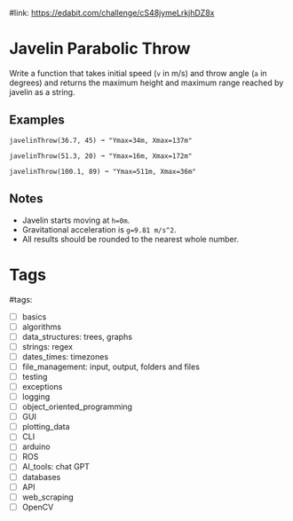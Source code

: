 #link: https://edabit.com/challenge/cS48jymeLrkjhDZ8x

# Javelin Parabolic Throw

Write a function that takes initial speed (`v` in m/s) and throw angle (`a` in degrees) and returns the maximum height and maximum range reached by javelin as a string.

## Examples

```
javelinThrow(36.7, 45) ➞ "Ymax=34m, Xmax=137m"

javelinThrow(51.3, 20) ➞ "Ymax=16m, Xmax=172m"

javelinThrow(100.1, 89) ➞ "Ymax=511m, Xmax=36m"
```

## Notes

- Javelin starts moving at `h=0m`.
- Gravitational acceleration is `g=9.81 m/s^2`.
- All results should be rounded to the nearest whole number.

# Tags
#tags: 

- [ ] basics
- [ ] algorithms
- [ ] data_structures: trees, graphs
- [ ] strings: regex
- [ ] dates_times: timezones
- [ ] file_management: input, output, folders and files
- [ ] testing
- [ ] exceptions
- [ ] logging
- [ ] object_oriented_programming
- [ ] GUI
- [ ] plotting_data
- [ ] CLI
- [ ] arduino
- [ ] ROS
- [ ] AI_tools: chat GPT
- [ ] databases
- [ ] API
- [ ] web_scraping
- [ ] OpenCV